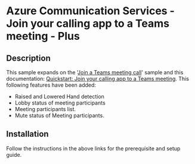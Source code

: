 # Azure Communication Services -  Join your calling app to a Teams meeting - Plus 

## Description

This sample expands on the '[Join a Teams meeting call](https://github.com/Azure-Samples/communication-services-javascript-quickstarts/tree/main/join-calling-to-teams-meeting)' sample and this documentation:  [Quickstart: Join your calling app to a Teams meeting](https://learn.microsoft.com/en-us/azure/communication-services/quickstarts/voice-video-calling/get-started-teams-interop?pivots=platform-web). 
This following features have been added:

* Raised and Lowered Hand detection
* Lobby status of meeting participants
* Meeting participants list.
* Mute status of Meeting participants.

## Installation

Follow the instructions in the above links for the prerequisite and setup guide.

